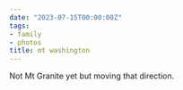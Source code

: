```yaml
---
date: "2023-07-15T00:00:00Z"
tags:
- family
- photos
title: mt washington
---
```


Not Mt Granite yet but moving that direction.
<script src="https://cdn.jsdelivr.net/npm/publicalbum@latest/embed-ui.min.js" async></script>
<div class="pa-gallery-player-widget" style="width:640px; height:480px; display:none;"
  data-link="https://photos.app.goo.gl/mL5twL3NLhf4gLCx8"
  data-title="Mt washington"
  data-description="8 new items added to shared album">
  <object data="https://lh3.googleusercontent.com/pw/AIL4fc8YxZ2vNfVZxgw2HtYy9z5RoZV0tGKpZtcSIFyuI_xyBHkd8nL7ReAQEaqf1waEGUSbaGXBNpmR3_fOyHA2BhTZNDD15TOqVx6gmoHogbOMWSHTmZjS=w1920-h1080"></object>
  <object data="https://lh3.googleusercontent.com/pw/AIL4fc_P3Uf9skmR0zsprlFwI3D2VRIyLzCsFaGTIHkHUGWO9JpQr9a4joY-UwGnxcOk7qS262PtIdLul-Xj1aI6D775eSlW7L5FdABAqPsTgCss9XJzI_hC=w1920-h1080"></object>
  <object data="https://lh3.googleusercontent.com/pw/AIL4fc_-Vve-tRuiF3TCJOJYbIHJ57UaLoMe8slRvyvAENtg4qxcgVkKtQA0b-flrkJQH3UY-rlvjmk98vtpMrh5LtpswfX7zngEQJIhVpHMWa6KPoaas4qu=w1920-h1080"></object>
  <object data="https://lh3.googleusercontent.com/pw/AIL4fc-Ja18rV1d1tkmPVhQuEo2ksgStiaPdX1FEZC9VMUhmaecXL09svHhMM_ofwvNE84AhuGN2WYLrWBfQXwAtnHBNEPx3-xzh1ay3YnefYgNOSyLf5H0A=w1920-h1080"></object>
  <object data="https://lh3.googleusercontent.com/pw/AIL4fc_j07UdR1fJ0aCZGEHkg7gNlTezwloCBADN4d9ZU3HMkW-TZtj6hBNnsIuabzWfNPxJmWs4hvRnohk9pyBwuA90rU19Hy-2CNZ1WQMa_fEiO6Cjh87P=w1920-h1080"></object>
  <object data="https://lh3.googleusercontent.com/pw/AIL4fc-walmI70UJQxrkGKaKlc0UYaoaywS0tqXc8oeY2cbamD-TL_plm1tZ3NEaSUZbYd0HuoQ9TVzBK5fBTEK__lA47UrUJi-sp5TPozpBFdFFgWzg8Zra=w1920-h1080"></object>
  <object data="https://lh3.googleusercontent.com/pw/AIL4fc93wOCfp15hgjf5dGddVETBDAsad-V0n6p4AcVTHQYOdPTMpQ23otC6QpD5n5rYcADR3VG8ddefMFd12XihXogGJEbQiiwppadhFg-UkqAc56qdXUAW=w1920-h1080"></object>
  <object data="https://lh3.googleusercontent.com/pw/AIL4fc-rYm9q57ZbVb4o7q5e7P1naIRDFmt-r270MphzIOK2wG2LT5d_1nX2ECcLB9hlxPv-zTpIZCWdTIGNVRBxVIRUEoBGFN6gUua5UdH0DYzlTDn8tj-4=w1920-h1080"></object>
</div>
